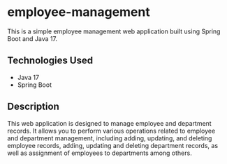 # employee-management

This is a simple employee management web application built using Spring Boot and Java 17.

## Technologies Used
- Java 17
- Spring Boot

## Description

This web application is designed to manage employee and department records. It allows you to perform various operations related to employee and department management, including adding, updating, and deleting employee records, adding, updating and deleting department records, as well as assignment of employees to departments among others.

